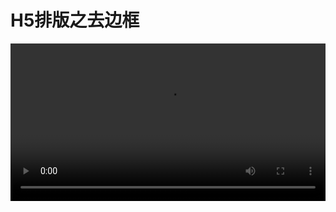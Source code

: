 
# H5排版之去边框
<video class="centeredVideo" controls="" width="100%" height="auto" src="https://pan.mllt.cc/files/video/omtpcedu/公众号运营/H5排版 边框不好看，怎么去掉.mp4">
        浏览器版本过低，换个浏览器行不你个老六！
</video>
